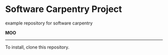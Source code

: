 # Software Carpentry Project
example repository for software carpentry

<B> MOO </B>
<hr></hr>

<p> To install, clone this repository.</p>
